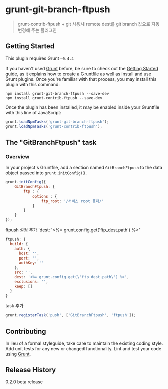 # grunt-git-branch-ftpush

> grunt-contrib-ftpush + git 사용시 remote dest를 git branch 값으로 자동 변경해 주는 플러그인

## Getting Started
This plugin requires Grunt `~0.4.4`

If you haven't used [Grunt](http://gruntjs.com/) before, be sure to check out the [Getting Started](http://gruntjs.com/getting-started) guide, as it explains how to create a [Gruntfile](http://gruntjs.com/sample-gruntfile) as well as install and use Grunt plugins. Once you're familiar with that process, you may install this plugin with this command:

```shell
npm install grunt-git-branch-ftpush --save-dev
npm install grunt-contrib-ftpush --save-dev
```

Once the plugin has been installed, it may be enabled inside your Gruntfile with this line of JavaScript:

```js
grunt.loadNpmTasks('grunt-git-branch-ftpush');
grunt.loadNpmTasks('grunt-contrib-ftpush');
```

## The "GitBranchFtpush" task

### Overview
In your project's Gruntfile, add a section named `GitBranchFtpush` to the data object passed into `grunt.initConfig()`.

```js
grunt.initConfig({
	GitBranchFtpush: {
		ftp : {
			options : {
				ftp_root: '/서비스 root 폴더/'
			}
		}
	}
});
```

ftpush 설정 추가 'dest: '<%= grunt.config.get(\'ftp_dest.path\') %>'

```js
ftpush: {
  build: {
    auth: {
      host: '',
      port: '',
      authKey: ''
    },
    src: '',
    dest: '<%= grunt.config.get(\'ftp_dest.path\') %>',
    exclusions: '',
    keep: []
  }
}
```

task 추가

```js
grunt.registerTask('push', ['GitBranchFtpush', 'ftpush']);
```

## Contributing
In lieu of a formal styleguide, take care to maintain the existing coding style. Add unit tests for any new or changed functionality. Lint and test your code using [Grunt](http://gruntjs.com/).

## Release History
0.2.0 beta release